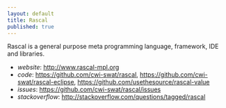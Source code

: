 ```yaml
---
layout: default
title: Rascal
published: true
---
```


Rascal is a general purpose meta programming language, framework, IDE and libraries. 

* *website*: <http://www.rascal-mpl.org>
* *code*: <https://github.com/cwi-swat/rascal>, <https://github.com/cwi-swat/rascal-eclipse>, <https://github.com/usethesource/rascal-value>
* *issues*: <https://github.com/cwi-swat/rascal/issues>
* *stackoverflow*: <http://stackoverflow.com/questions/tagged/rascal>

